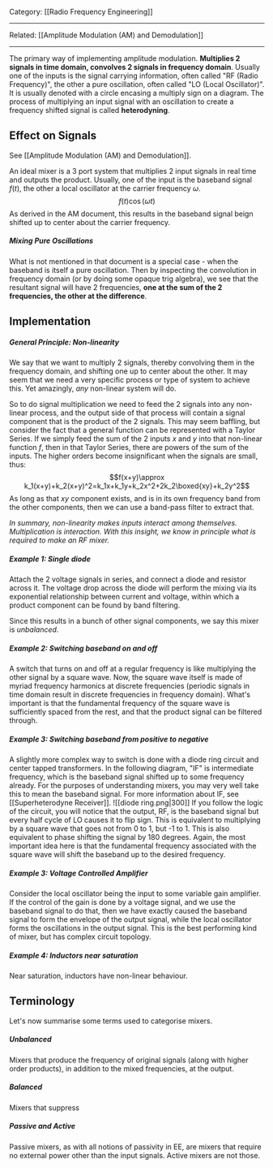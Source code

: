 Category: [[Radio Frequency Engineering]]
___
Related: [[Amplitude Modulation (AM) and Demodulation]]
___
The primary way of implementing amplitude modulation. **Multiplies 2 signals in time domain, convolves 2 signals in frequency domain**. Usually one of the inputs is the signal carrying information, often called "RF (Radio Frequency)", the other a pure oscillation, often called "LO (Local Oscillator)". It is usually denoted with a circle encasing a multiply sign on a diagram. The process of multiplying an input signal with an oscillation to create a frequency shifted signal is called **heterodyning**.
## Effect on Signals
See [[Amplitude Modulation (AM) and Demodulation]]. 

An ideal mixer is a 3 port system that multiplies 2 input signals in real time and outputs the product. Usually, one of the input is the baseband signal $f(t)$, the other a local oscillator at the carrier frequency $\omega$. 
$$f(t)\cos(\omega t)$$
As derived in the AM document, this results in the baseband signal beign shifted up to center about the carrier frequency. 
##### Mixing Pure Oscillations
What is not mentioned in that document is a special case - when the baseband is itself a pure oscillation. Then by inspecting the convolution in frequency domain (or by doing some opaque trig algebra), we see that the resultant signal will have 2 frequencies, **one at the sum of the 2 frequencies, the other at the difference**. 
## Implementation
##### General Principle: Non-linearity
We say that we want to multiply 2 signals, thereby convolving them in the frequency domain, and shifting one up to center about the other. It may seem that we need a very specific process or type of system to achieve this. Yet amazingly, *any* non-linear system will do. 

So to do signal multiplication we need to feed the 2 signals into any non-linear process, and the output side of that process will contain a signal component that is the product of the 2 signals. This may seem baffling, but consider the fact that a general function can be represented with a Taylor Series. If we simply feed the sum of the 2 inputs $x$ and $y$ into that non-linear function $f$, then in that Taylor Series, there are powers of the sum of the inputs. The higher orders become insignificant when the signals are small, thus:
$$f(x+y)\approx k_1(x+y)+k_2(x+y)^2=k_1x+k_1y+k_2x^2+2k_2\boxed{xy}+k_2y^2$$
As long as that $xy$ component exists, and is in its own frequency band from the other components, then we can use a band-pass filter to extract that. 

*In summary, non-linearity makes inputs interact among themselves. Multiplication is interaction. With this insight, we know in principle what is required to make an RF mixer.*
##### Example 1: Single diode
Attach the 2 voltage signals in series, and connect a diode and resistor across it. The voltage drop across the diode will perform the mixing via its exponential relationship between current and voltage, within which a product component can be found by band filtering. 

Since this results in a bunch of other signal components, we say this mixer is *unbalanced*.
##### Example 2: Switching baseband on and off
A switch that turns on and off at a regular frequency is like multiplying the other signal by a square wave. Now, the square wave itself is made of myriad frequency harmonics at discrete frequencies (periodic signals in time domain result in discrete frequencies in frequency domain). What's important is that the fundamental frequency of the square wave is sufficiently spaced from the rest, and that the product signal can be filtered through. 
##### Example 3: Switching baseband from positive to negative
A slightly more complex way to switch is done with a diode ring circuit and center tapped transformers. In the following diagram, "IF" is intermediate frequency, which is the baseband signal shifted up to some frequency already. For the purposes of understanding mixers, you may very well take this to mean the baseband signal. For more information about IF, see [[Superheterodyne Receiver]].
![[diode ring.png|300]]
If you follow the logic of the circuit, you will notice that the output, RF, is the baseband signal but every half cycle of LO causes it to flip sign. This is equivalent to multiplying by a square wave that goes not from 0 to 1, but -1 to 1. This is also equivalent to phase shifting the signal by 180 degrees. Again, the most important idea here is that the fundamental frequency associated with the square wave will shift the baseband up to the desired frequency. 
##### Example 3: Voltage Controlled Amplifier
Consider the local oscillator being the input to some variable gain amplifier. If the control of the gain is done by a voltage signal, and we use the baseband signal to do that, then we have exactly caused the baseband signal to form the envelope of the output signal, while the local oscillator forms the oscillations in the output signal. This is the best performing kind of mixer, but has complex circuit topology. 
##### Example 4: Inductors near saturation
Near saturation, inductors have non-linear behaviour. 
## Terminology
Let's now summarise some terms used to categorise mixers. 
##### Unbalanced
Mixers that produce the frequency of original signals (along with higher order products), in addition to the mixed frequencies, at the output. 
##### Balanced 
Mixers that suppress 
##### Passive and Active
Passive mixers, as with all notions of passivity in EE, are mixers that require no external power other than the input signals. Active mixers are not those. 